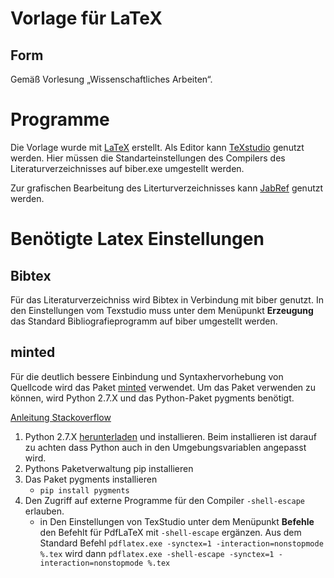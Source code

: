 # Vorlage für LaTeX

## Form
Gemäß Vorlesung „Wissenschaftliches Arbeiten“.

# Programme
Die Vorlage wurde mit [LaTeX](https://www.latex-project.org/) erstellt.
Als Editor kann [TeXstudio](https://www.texstudio.org/) genutzt werden. Hier müssen die Standarteinstellungen des Compilers
des Literaturverzeichnisses auf biber.exe umgestellt werden.

Zur grafischen Bearbeitung des Literturverzeichnisses kann [JabRef](https://www.jabref.org/) genutzt werden.


# Benötigte Latex Einstellungen
## Bibtex
Für das Literaturverzeichniss wird Bibtex in Verbindung mit biber genutzt.
In den Einstellungen vom Texstudio muss unter dem Menüpunkt **Erzeugung** das Standard Bibliografieprogramm auf biber umgestellt werden.

## minted
Für die deutlich bessere Einbindung und Syntaxhervorhebung von Quellcode wird das Paket [minted](https://github.com/gpoore/minted) verwendet.
Um das Paket verwenden zu können, wird Python 2.7.X und das Python-Paket pygments benötigt.

[Anleitung Stackoverflow](https://tex.stackexchange.com/questions/108661/how-to-use-minted-under-miktex-and-windows-7)

1. Python 2.7.X [herunterladen](https://www.python.org/downloads/) und installieren. Beim installieren ist darauf zu achten dass Python auch in den Umgebungsvariablen angepasst wird.
2. Pythons Paketverwaltung pip installieren
3. Das Paket pygments installieren
    * ```pip install pygments```
4. Den Zugriff auf externe Programme für den Compiler ````-shell-escape```` erlauben.
    * in Den Einstellungen von TexStudio unter dem Menüpunkt **Befehle** den Befehlt für PdfLaTeX mit ````-shell-escape```` ergänzen. Aus dem Standard Befehl ```pdflatex.exe -synctex=1 -interaction=nonstopmode %.tex``` wird dann ```pdflatex.exe -shell-escape -synctex=1 -interaction=nonstopmode %.tex```
